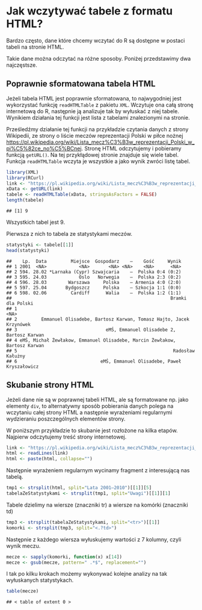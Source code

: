 # Jak wczytywać tabele z formatu HTML?

Bardzo często, dane które chcemy wczytać do R są dostępne w postaci tabeli na stronie HTML.

Takie dane można odczytać na różne sposoby. Poniżej przedstawimy dwa najczęstsze.

## Poprawnie sformatowana tabela HTML

Jeżeli tabela HTML jest poprawnie sformatowana, to najwygodniej jest wykorzystać funkcję `readHTMLTable` z pakietu `XML`. Wczytuje ona całą stronę internetową do R, następnie ją analizuje tak by wyłuskać z niej tabele. Wynikiem działania tej funkcji jest lista z tabelami znalezionymi na stronie.

Prześledźmy działanie tej funkcji na przykładzie czytania danych z strony Wikipedii, ze strony o liście meczów reprezentacji Polski w piłce nożnej
https://pl.wikipedia.org/wiki/Lista_mecz%C3%B3w_reprezentacji_Polski_w_pi%C5%82ce_no%C5%BCnej. 
Stronę HTML odczytujemy i pobieramy funkcją `getURL()`. Na tej przykłądowej stronie znajduje się wiele tabel. Funkcja `readHTMLTable` wczyta je wszystkie a jako wynik zwróci listę tabel.


```r
library(XML)
library(RCurl)
link <- "https://pl.wikipedia.org/wiki/Lista_mecz%C3%B3w_reprezentacji_Polski_w_pi%C5%82ce_no%C5%BCnej"
xData <- getURL(link)
tabele <- readHTMLTable(xData, stringsAsFactors = FALSE)
length(tabele)
```

```
## [1] 9
```

Wszystkich tabel jest 9. 

Pierwsza z nich to tabela ze statystykami meczów.


```r
statystyki <- tabele[[1]]
head(statystyki)
```

```
##    Lp.  Data         Miejsce  Gospodarz    –    Gość     Wynik
## 1 2001  <NA>            <NA>       <NA> <NA>    <NA>      <NA>
## 2 594. 28.02 *Larnaka (Cypr) Szwajcaria    –  Polska 0:4 (0:2)
## 3 595. 24.03            Oslo   Norwegia    –  Polska 2:3 (0:2)
## 4 596. 28.03        Warszawa     Polska    – Armenia 4:0 (2:0)
## 5 597. 25.04       Bydgoszcz     Polska    – Szkocja 1:1 (0:0)
## 6 598. 02.06         Cardiff      Walia    –  Polska 1:2 (1:1)
##                                                           Bramki dla Polski
## 1                                                                      <NA>
## 2         Emmanuel Olisadebe, Bartosz Karwan, Tomasz Hajto, Jacek Krzynówek
## 3                                 eMŚ, Emmanuel Olisadebe 2, Bartosz Karwan
## 4 eMŚ, Michał Żewłakow, Emmanuel Olisadebe, Marcin Żewłakow, Bartosz Karwan
## 5                                                          Radosław Kałużny
## 6                               eMŚ, Emmanuel Olisadebe, Paweł Kryszałowicz
```

## Skubanie strony HTML

Jeżeli dane nie są w poprawnej tabeli HTML, ale są formatowane np. jako elementy `div`, to alternatywny sposób pobierania danych polega na wczytaniu całej strony HTML a następnie wyrażeniami regularnymi wydzieraniu poszczególnych elementów strony.

W poniższym przykładzie to skubanie jest rozłożone na kilka etapów. Najpierw odczytujemy treść strony internetowej.


```r
link <- "https://pl.wikipedia.org/wiki/Lista_mecz%C3%B3w_reprezentacji_Polski_w_pi%C5%82ce_no%C5%BCnej"
html <- readLines(link)
html <- paste(html, collapse="")
```

Następnie wyrażeniem regularnym wycinamy fragment z interesującą nas tabelą.


```r
tmp1 <- strsplit(html, split="Lata 2001–2010")[[1]][5]
tabelaZeStatystykami <- strsplit(tmp1, split="Uwagi")[[1]][1]
```

Tabele dzielimy na wiersze (znaczniki tr) a wiersze na komórki (znaczniki td)


```r
tmp3 <- strsplit(tabelaZeStatystykami, split="<tr>")[[1]]
komorki <- strsplit(tmp3, split="<.?td>")
```

Następnie z każdego wiersza wyłuskujemy wartości z 7 kolumny, czyli wynik meczu.


```r
mecze <- sapply(komorki, function(x) x[14])
mecze <- gsub(mecze, pattern=" .*$", replacement="")
```

I tak po kilku krokach możemy wykonywać kolejne analizy na tak wyłuskanych statystykach.


```r
table(mecze)
```

```
## < table of extent 0 >
```

